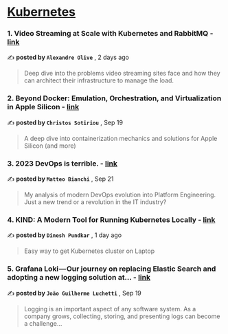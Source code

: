 
<h1><a href=https://medium.com/tag/kubernetes/recommended target="_blank" rel="noopener noreferrer">Kubernetes</a></h1>
<h3>1. Video Streaming at Scale with Kubernetes and RabbitMQ - <a href=https://medium.com/skeepers/video-streaming-at-scale-with-kubernetes-and-rabbitmq-6e23fd0e75fb?source=tag_recommended_feed---------0-84----------kubernetes----------2624c424_e510_4dc0_af09_0612fc2ca8e7------- target="_blank" rel="noopener noreferrer">link</a></h3>

✍️ **posted by `Alexandre Olive`** <date> , 2 days ago</date>

<blockquote>Deep dive into the problems video streaming sites face and how they can architect their infrastructure to manage the load.</blockquote>

<h3>2. Beyond Docker: Emulation, Orchestration, and Virtualization in Apple Silicon - <a href=https://medium.com/itnext/beyond-docker-emulation-orchestration-and-virtualization-in-apple-silicon-34011259cd91?source=tag_recommended_feed---------1-107----------kubernetes----------2624c424_e510_4dc0_af09_0612fc2ca8e7------- target="_blank" rel="noopener noreferrer">link</a></h3>

✍️ **posted by `Christos Sotiriou`** <date> , Sep 19</date>

<blockquote>A deep dive into containerization mechanics and solutions for Apple Silicon (and more)</blockquote>

<h3>3. 2023 DevOps is terrible. - <a href=https://medium.com/@mbianchidev/2023-devops-is-terrible-ec88162c86d7?source=tag_recommended_feed---------2-85----------kubernetes----------2624c424_e510_4dc0_af09_0612fc2ca8e7------- target="_blank" rel="noopener noreferrer">link</a></h3>

✍️ **posted by `Matteo Bianchi`** <date> , Sep 21</date>

<blockquote>My analysis of modern DevOps evolution into Platform Engineering. Just a new trend or a revolution in the IT industry?</blockquote>

<h3>4. KIND: A Modern Tool for Running Kubernetes Locally - <a href=https://medium.com/@dinesh.pundkar/kind-a-modern-tool-for-running-kubernetes-locally-fe78ae134562?source=tag_recommended_feed---------3-84----------kubernetes----------2624c424_e510_4dc0_af09_0612fc2ca8e7------- target="_blank" rel="noopener noreferrer">link</a></h3>

✍️ **posted by `Dinesh Pundkar`** <date> , 1 day ago</date>

<blockquote>Easy way to get Kubernetes cluster on Laptop</blockquote>

<h3>5. Grafana Loki — Our journey on replacing Elastic Search and adopting a new logging solution at… - <a href=https://medium.com/engenharia-arquivei/grafana-loki-our-journey-on-replacing-elastic-search-and-adopting-a-new-logging-solution-at-f65aec407e47?source=tag_recommended_feed---------4-107----------kubernetes----------2624c424_e510_4dc0_af09_0612fc2ca8e7------- target="_blank" rel="noopener noreferrer">link</a></h3>

✍️ **posted by `João Guilherme Luchetti`** <date> , Sep 19</date>

<blockquote>Logging is an important aspect of any software system. As a company grows, collecting, storing, and presenting logs can become a challenge…</blockquote>

